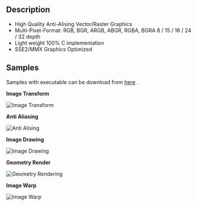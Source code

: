 Description
-----------
- High Quality Anti-Alising Vector/Raster Graphics
- Multi-Pixel-Format: RGB, BGR, ARGB, ABGR, RGBA, BGRA
8 / 15 / 16 / 24 / 32 depth
- Light weight 100% C implementation
- SSE2/MMX Graphics Optimized 

Samples
-------

Samples with executable can be download from [here](https://pixellib.googlecode.com/files/pixellib-samples-1.2.67.7z "here") .

**Image Transform**

![Image Transform](https://raw.githubusercontent.com/skywind3000/pixellib/master/images/Pixellib_image_transform.png)

**Anti Aliasing**

![Anti Alising](https://raw.githubusercontent.com/skywind3000/pixellib/master/images/Pixellib_anti_aliasing.png)

**Image Drawing**

![Image Drawing](https://raw.githubusercontent.com/skywind3000/pixellib/master/images/Pixellib_image_drawing.png)

**Geometry Render**

![Geometry  Rendering](https://raw.githubusercontent.com/skywind3000/pixellib/master/images/Pixellib_geometry.png)

**Image Warp**

![Image Warp](https://raw.githubusercontent.com/skywind3000/pixellib/master/images/Pixellib_image_warp.png)

